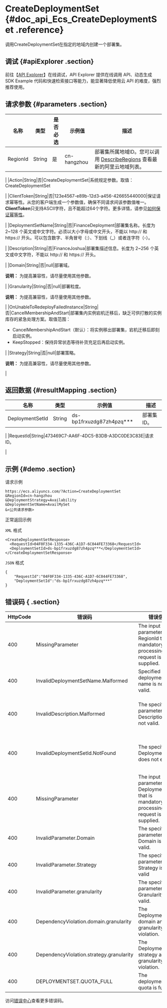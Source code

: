 # CreateDeploymentSet {#doc_api_Ecs_CreateDeploymentSet .reference}

调用CreateDeploymentSet在指定的地域内创建一个部署集。

## 调试 {#apiExplorer .section}

前往【[API Explorer](https://api.aliyun.com/#product=Ecs&api=CreateDeploymentSet)】在线调试，API Explorer 提供在线调用 API、动态生成 SDK Example 代码和快速检索接口等能力，能显著降低使用云 API 的难度，强烈推荐使用。

## 请求参数 {#parameters .section}

|名称|类型|是否必选|示例值|描述|
|--|--|----|---|--|
|RegionId|String|是|cn-hangzhou|部署集所属地域ID。您可以调用 [DescribeRegions](~~25609~~) 查看最新的阿里云地域列表。

 |
|Action|String|否|CreateDeploymentSet|系统规定参数。取值：CreateDeploymentSet

 |
|ClientToken|String|否|123e4567-e89b-12d3-a456-426655440000|保证请求幂等性。从您的客户端生成一个参数值，确保不同请求间该参数值唯一。**ClientToken**只支持ASCII字符，且不能超过64个字符。更多详情，请参见[如何保证幂等性](~~25693~~)。

 |
|DeploymentSetName|String|否|FinanceDeployment|部署集名称。长度为 2~128 个英文或中文字符。必须以大小字母或中文开头，不能以 http:// 和 https:// 开头。可以包含数字、半角冒号（:）、下划线（\_）或者连字符（-）。

 |
|Description|String|否|FinanceJoshua|部署集描述信息。长度为 2~256 个英文或中文字符，不能以 http:// 和 https:// 开头。

 |
|Domain|String|否|null|部署域。

 **说明：** 为提高兼容性，请尽量使用其他参数。

 |
|Granularity|String|否|null|部署粒度。

 **说明：** 为提高兼容性，请尽量使用其他参数。

 |
|OnUnableToRedeployFailedInstance|String|否|CancelMembershipAndStart|部署集内实例宕机迁移后，缺乏可供打散的实例库存的紧急处理方案。取值范围：

 -   CancelMembershipAndStart（默认）：将实例移出部署集，宕机迁移后即刻启动实例。
-   KeepStopped：保持异常状态等待补货充足后再启动实例。

 |
|Strategy|String|否|null|部署策略。

 **说明：** 为提高兼容性，请尽量使用其他参数。

 |

## 返回数据 {#resultMapping .section}

|名称|类型|示例值|描述|
|--|--|---|--|
|DeploymentSetId|String|ds-bp1frxuzdg87zh4pzq\*\*\*|部署集ID。

 |
|RequestId|String|473469C7-AA6F-4DC5-B3DB-A3DC0DE3C83E|请求 ID。

 |

## 示例 {#demo .section}

请求示例

``` {#request_demo}
https://ecs.aliyuncs.com/?Action=CreateDeploymentSet
&RegionId=cn-hangzhou
&DeploymentStrategy=Availability
&DeploymentSetName=AvailMySet
&<公共请求参数>
```

正常返回示例

`XML` 格式

``` {#xml_return_success_demo}
<CreateDeploymentSetResponse>
  <RequestId>04F0F334-1335-436C-A1D7-6C044FE73368</RequestId>
  <DeploymentSetId>ds-bp1frxuzdg87zh4pzq***</DeploymentSetId>
</CreateDeploymentSetResponse>

```

`JSON` 格式

``` {#json_return_success_demo}
{
	"RequestId":"04F0F334-1335-436C-A1D7-6C044FE73368",
	"DeploymentSetId":"ds-bp1frxuzdg87zh4pzq***"
}
```

## 错误码 { .section}

|HttpCode|错误码|错误信息|描述|
|--------|---|----|--|
|400|MissingParameter|The input parameter RegionId that is mandatory for processing this request is not supplied.|参数 RegionID 不得为空。|
|400|InvalidDeploymentSetName.Malformed|Specified deployment set name is not valid.|指定的参数 DeploymentSetName 不合法。|
|400|InvalidDescription.Malformed|The specified parameter Description is not valid.|指定的资源描述格式不合法。长度为2-256个字符，不能以 http:// 和 https:// 开头。|
|400|InvalidDeploymentSetId.NotFound|The specified DeploymentSetId does not exist.|指定的参数 DeploymentSetId 不存在，请您检查 DeploymentSetId 是否正确。|
|400|MissingParameter|The input parameter DeploymentSetId that is mandatory for processing this request is not supplied.|未提供必需的 DeploymentSetId。|
|400|InvalidParameter.Domain|The specified parameter Domain is not valid.|指定的 Domain 参数不合法。|
|400|InvalidParameter.Strategy|The specified parameter Strategy is not valid|指定的 Strategy 不合法。|
|400|InvalidParameter.granularity|The specified parameter Granularity is not valid.|指定的 Granularity 参数不合法。|
|400|DependencyViolation.domain.granularity|The DeploymentSet domain and granularity is violation.|部署集域与数据粒度冲突。|
|400|DependencyViolation.strategy.granularity|The DeploymentSet strategy and granularity is violation.|部署集策略与数据粒度冲突。|
|400|DEPLOYMENTSET.QUOTA\_FULL|The deploymentSet quota is full|部署集配额已满，请您减少部署集数量。|

访问[错误中心](https://error-center.aliyun.com/status/product/Ecs)查看更多错误码。

